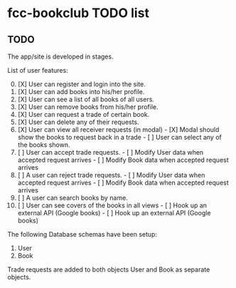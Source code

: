 fcc-bookclub TODO list
======================

TODO
----

The app/site is developed in stages. 

List of user features:

  0. [X] User can register and login into the site.
  1. [X] User can add books into his/her profile.
  2. [X] User can see a list of all books of all users.
  3. [X] User can remove books from his/her profile.
  4. [X] User can request a trade of certain book.
  5. [X] User can delete any of their requests.
  6. [X] User can view all receiver requests (in modal)
    - [X] Modal should show the books to request back in a trade
    - [ ] User can select any of the books shown.
  7. [ ] User can accept trade requests.
    - [ ] Modify User data when accepted request arrives
    - [ ] Modify Book data when accepted request arrives
  8. [ ] A user can reject trade requests.
    - [ ] Modify User data when accepted request arrives
    - [ ] Modify Book data when accepted request arrives
  9. [ ] A user can search books by name.
  10. [ ] User can see covers of the books in all views
    - [ ] Hook up an external API (Google books)
    - [ ] Hook up an external API (Google books)

The following Database schemas have been setup:

  1. User
  2. Book

Trade requests are added to both objects User and Book as separate objects.

